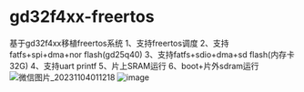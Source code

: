 # gd32f4xx-freertos
基于gd32f4xx移植freertos系统
1、支持freertos调度
2、支持fatfs+spi+dma+nor flash(gd25q40)
3、支持fatfs+sdio+dma+sd flash(内存卡32G)
4、支持uart printf
5、片上SRAM运行
6、boot+片外sdram运行
![微信图片_20231104011218](https://github.com/NJ-SunJiawei/gd32f4xx-freertos/assets/59110419/22d2a2bc-44a2-4d11-860d-46bb4f721e78)
![image](https://github.com/NJ-SunJiawei/gd32f4xx-freertos/assets/59110419/25cbb4e3-d408-4afb-8a50-8e1853aa536a)


